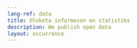 ```yaml
---
lang-ref: data
title: Oloketa informeson en statistiks
description: We publish open data
layout: occurrence
---
```

